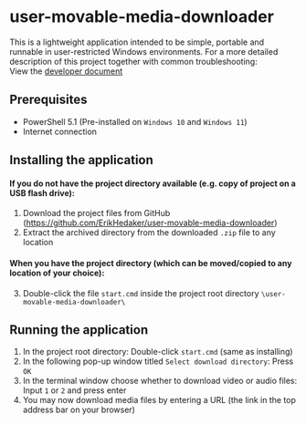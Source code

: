 # user-movable-media-downloader

This is a lightweight application intended to be simple, portable and runnable in user-restricted Windows environments.
For a more detailed description of this project together with common troubleshooting:\
View the [developer document](./docs/DEV.md)

## Prerequisites

- PowerShell 5.1 (Pre-installed on ``Windows 10`` and ``Windows 11``)
- Internet connection

## Installing the application

#### If you do not have the project directory available (e.g. copy of project on a USB flash drive):

1. Download the project files from GitHub (https://github.com/ErikHedaker/user-movable-media-downloader)
2. Extract the archived directory from the downloaded ``.zip`` file to any location

#### When you have the project directory (which can be moved/copied to any location of your choice):

3. Double-click the file ``start.cmd`` inside the project root directory ``\user-movable-media-downloader\``

## Running the application

1. In the project root directory: Double-click ``start.cmd`` (same as installing)
2. In the following pop-up window titled ``Select download directory``: Press ``OK``
3. In the terminal window choose whether to download video or audio files: Input ``1`` or ``2`` and press enter
4. You may now download media files by entering a URL (the link in the top address bar on your browser)